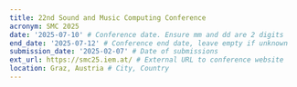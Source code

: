 ```yaml
---
title: 22nd Sound and Music Computing Conference
acronym: SMC 2025
date: '2025-07-10' # Conference date. Ensure mm and dd are 2 digits
end_date: '2025-07-12' # Conference end date, leave empty if unknown
submission_date: '2025-02-07' # Date of submissions
ext_url: https://smc25.iem.at/ # External URL to conference website
location: Graz, Austria # City, Country
---
```

